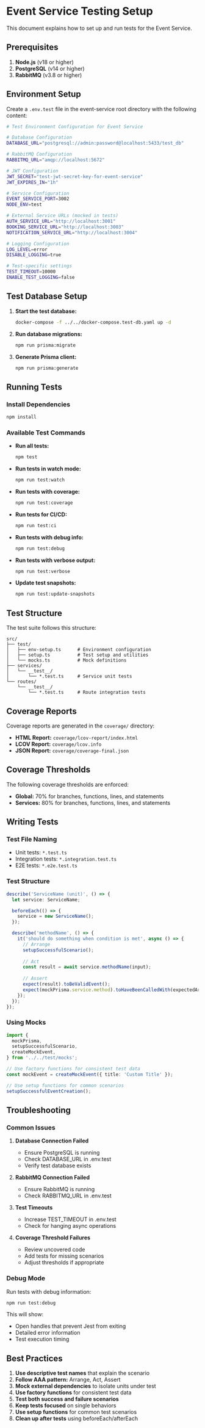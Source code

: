 # Event Service Testing Setup

This document explains how to set up and run tests for the Event Service.

## Prerequisites

1. **Node.js** (v18 or higher)
2. **PostgreSQL** (v14 or higher)
3. **RabbitMQ** (v3.8 or higher)

## Environment Setup

Create a `.env.test` file in the event-service root directory with the following content:

```bash
# Test Environment Configuration for Event Service

# Database Configuration
DATABASE_URL="postgresql://admin:password@localhost:5433/test_db"

# RabbitMQ Configuration
RABBITMQ_URL="amqp://localhost:5672"

# JWT Configuration
JWT_SECRET="test-jwt-secret-key-for-event-service"
JWT_EXPIRES_IN="1h"

# Service Configuration
EVENT_SERVICE_PORT=3002
NODE_ENV=test

# External Service URLs (mocked in tests)
AUTH_SERVICE_URL="http://localhost:3001"
BOOKING_SERVICE_URL="http://localhost:3003"
NOTIFICATION_SERVICE_URL="http://localhost:3004"

# Logging Configuration
LOG_LEVEL=error
DISABLE_LOGGING=true

# Test-specific settings
TEST_TIMEOUT=10000
ENABLE_TEST_LOGGING=false
```

## Test Database Setup

1. **Start the test database:**
   ```bash
   docker-compose -f ../../docker-compose.test-db.yaml up -d
   ```

2. **Run database migrations:**
   ```bash
   npm run prisma:migrate
   ```

3. **Generate Prisma client:**
   ```bash
   npm run prisma:generate
   ```

## Running Tests

### Install Dependencies
```bash
npm install
```

### Available Test Commands

- **Run all tests:**
  ```bash
  npm test
  ```

- **Run tests in watch mode:**
  ```bash
  npm run test:watch
  ```

- **Run tests with coverage:**
  ```bash
  npm run test:coverage
  ```

- **Run tests for CI/CD:**
  ```bash
  npm run test:ci
  ```

- **Run tests with debug info:**
  ```bash
  npm run test:debug
  ```

- **Run tests with verbose output:**
  ```bash
  npm run test:verbose
  ```

- **Update test snapshots:**
  ```bash
  npm run test:update-snapshots
  ```

## Test Structure

The test suite follows this structure:

```
src/
├── test/
│   ├── env-setup.ts      # Environment configuration
│   ├── setup.ts          # Test setup and utilities
│   └── mocks.ts          # Mock definitions
├── services/
│   └── __test__/
│       └── *.test.ts     # Service unit tests
└── routes/
    └── __test__/
        └── *.test.ts     # Route integration tests
```

## Coverage Reports

Coverage reports are generated in the `coverage/` directory:

- **HTML Report:** `coverage/lcov-report/index.html`
- **LCOV Report:** `coverage/lcov.info`
- **JSON Report:** `coverage/coverage-final.json`

## Coverage Thresholds

The following coverage thresholds are enforced:

- **Global:** 70% for branches, functions, lines, and statements
- **Services:** 80% for branches, functions, lines, and statements

## Writing Tests

### Test File Naming
- Unit tests: `*.test.ts`
- Integration tests: `*.integration.test.ts`
- E2E tests: `*.e2e.test.ts`

### Test Structure
```typescript
describe('ServiceName (unit)', () => {
  let service: ServiceName;

  beforeEach(() => {
    service = new ServiceName();
  });

  describe('methodName', () => {
    it('should do something when condition is met', async () => {
      // Arrange
      setupSuccessfulScenario();
      
      // Act
      const result = await service.methodName(input);
      
      // Assert
      expect(result).toBeValidEvent();
      expect(mockPrisma.service.method).toHaveBeenCalledWith(expectedArgs);
    });
  });
});
```

### Using Mocks
```typescript
import {
  mockPrisma,
  setupSuccessfulScenario,
  createMockEvent,
} from '../../test/mocks';

// Use factory functions for consistent test data
const mockEvent = createMockEvent({ title: 'Custom Title' });

// Use setup functions for common scenarios
setupSuccessfulEventCreation();
```

## Troubleshooting

### Common Issues

1. **Database Connection Failed**
   - Ensure PostgreSQL is running
   - Check DATABASE_URL in .env.test
   - Verify test database exists

2. **RabbitMQ Connection Failed**
   - Ensure RabbitMQ is running
   - Check RABBITMQ_URL in .env.test

3. **Test Timeouts**
   - Increase TEST_TIMEOUT in .env.test
   - Check for hanging async operations

4. **Coverage Threshold Failures**
   - Review uncovered code
   - Add tests for missing scenarios
   - Adjust thresholds if appropriate

### Debug Mode
Run tests with debug information:
```bash
npm run test:debug
```

This will show:
- Open handles that prevent Jest from exiting
- Detailed error information
- Test execution timing

## Best Practices

1. **Use descriptive test names** that explain the scenario
2. **Follow AAA pattern:** Arrange, Act, Assert
3. **Mock external dependencies** to isolate units under test
4. **Use factory functions** for consistent test data
5. **Test both success and failure scenarios**
6. **Keep tests focused** on single behaviors
7. **Use setup functions** for common test scenarios
8. **Clean up after tests** using beforeEach/afterEach

